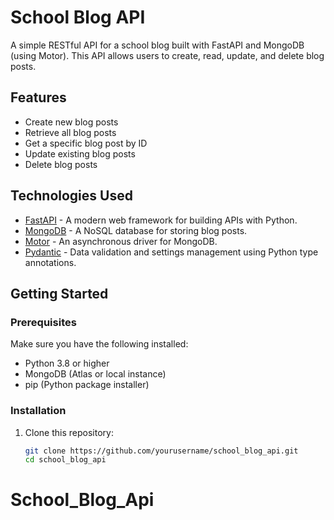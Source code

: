 # School Blog API

A simple RESTful API for a school blog built with FastAPI and MongoDB (using Motor). This API allows users to create, read, update, and delete blog posts.

## Features

- Create new blog posts
- Retrieve all blog posts
- Get a specific blog post by ID
- Update existing blog posts
- Delete blog posts

## Technologies Used

- [FastAPI](https://fastapi.tiangolo.com/) - A modern web framework for building APIs with Python.
- [MongoDB](https://www.mongodb.com/) - A NoSQL database for storing blog posts.
- [Motor](https://motor.readthedocs.io/en/stable/) - An asynchronous driver for MongoDB.
- [Pydantic](https://pydantic-docs.helpmanual.io/) - Data validation and settings management using Python type annotations.

## Getting Started

### Prerequisites

Make sure you have the following installed:

- Python 3.8 or higher
- MongoDB (Atlas or local instance)
- pip (Python package installer)

### Installation

1. Clone this repository:

   ```bash
   git clone https://github.com/yourusername/school_blog_api.git
   cd school_blog_api
# School_Blog_Api
